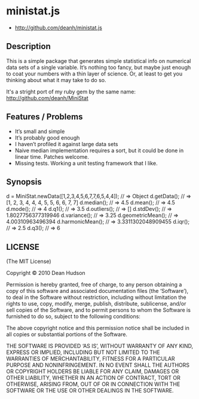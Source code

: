 # ministat.js #

* http://github.com/deanh/ministat.js

## Description ##

This is a simple package that generates simple statistical info on numerical data sets of a single variable. It’s nothing too fancy, but maybe just enough to coat your numbers with a thin layer of science. Or, at least to get you thinking about what it may take to do so.

It's a stright port of my ruby gem by the same name: http://github.com/deanh/MiniStat

## Features / Problems ##

* It’s small and simple
* It’s probably good enough
* I haven’t profiled it against large data sets
* Naive median implementation requires a sort, but it could be done in linear time. Patches welcome.
* Missing tests. Working a unit testing framework that I like.

## Synopsis ##

d = MiniStat.newData([1,2,3,4,5,6,7,7,6,5,4,4]);  // => Object
d.getData();                                      // => [1, 2, 3, 4, 4, 4, 5, 5, 6, 6, 7, 7]
d.median();                                       // => 4.5
d.mean();                                         // => 4.5
d.mode();                                         // => 4
d.q1();                                           // => 3.5
d.outliers();                                     // => []
d.stdDev();                                       // => 1.8027756377319946
d.variance();                                     // => 3.25
d.geometricMean();                                // => 4.00310963496394
d.harmonicMean();                                 // => 3.3311302048909455
d.iqr();                                          // => 2.5
d.q3();                                           // => 6

## LICENSE ##

(The MIT License)

Copyright © 2010 Dean Hudson

Permission is hereby granted, free of charge, to any person obtaining a copy of this software and associated documentation files (the ‘Software’), to deal in the Software without restriction, including without limitation the rights to use, copy, modify, merge, publish, distribute, sublicense, and/or sell copies of the Software, and to permit persons to whom the Software is furnished to do so, subject to the following conditions:

The above copyright notice and this permission notice shall be included in all copies or substantial portions of the Software.

THE SOFTWARE IS PROVIDED ‘AS IS’, WITHOUT WARRANTY OF ANY KIND, EXPRESS OR IMPLIED, INCLUDING BUT NOT LIMITED TO THE WARRANTIES OF MERCHANTABILITY, FITNESS FOR A PARTICULAR PURPOSE AND NONINFRINGEMENT. IN NO EVENT SHALL THE AUTHORS OR COPYRIGHT HOLDERS BE LIABLE FOR ANY CLAIM, DAMAGES OR OTHER LIABILITY, WHETHER IN AN ACTION OF CONTRACT, TORT OR OTHERWISE, ARISING FROM, OUT OF OR IN CONNECTION WITH THE SOFTWARE OR THE USE OR OTHER DEALINGS IN THE SOFTWARE.